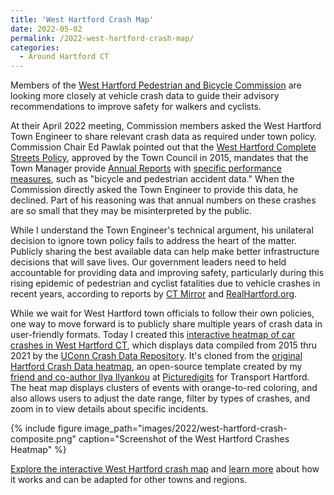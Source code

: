 ```yaml
---
title: 'West Hartford Crash Map'
date: 2022-05-02
permalink: /2022-west-hartford-crash-map/
categories:
  - Around Hartford CT
---
```

Members of the [West Hartford Pedestrian and Bicycle Commission](https://www.westhartfordct.gov/government-services/boards-commisions/pedestrian-bicycle-commission) are looking more closely at vehicle crash data to guide their advisory recommendations to improve safety for walkers and cyclists.

At their April 2022 meeting, Commission members asked the West Hartford Town Engineer to share relevant crash data as required under town policy. Commission Chair Ed Pawlak pointed out that the [West Hartford Complete Streets Policy](https://www.westhartfordct.gov/town-departments/planning-zoning/complete-streets), approved by the Town Council in 2015, mandates that the Town Manager provide [Annual Reports](https://www.westhartfordct.gov/town-departments/planning-zoning/complete-streets) with [specific performance measures](https://resources.finalsite.net/images/v1581354301/westhartfordctgov/brilglcrqsuidrw5wzvp/Completed-Streets-Policy.pdf), such as "bicycle and pedestrian accident data." When the Commission directly asked the Town Engineer to provide this data, he declined.
Part of his reasoning was that annual numbers on these crashes are so small that they may be misinterpreted by the public.

While I understand the Town Engineer's technical argument, his unilateral decision to ignore town policy fails to address the heart of the matter. Publicly sharing the best available data can help make better infrastructure decisions that will save lives. Our government leaders need to held accountable for providing data and improving safety, particularly during this rising epidemic of pedestrian and cyclist fatalities due to vehicle crashes in recent years, according to reports by [CT Mirror](https://ctmirror.org/2022/03/17/as-pedestrian-deaths-rise-in-ct-state-looks-for-ways-to-curb-the-drivers/) and [RealHartford.org](http://www.realhartford.org/2021/02/28/hartfords-pedestrian-and-cyclist-crashes-2020/).

While we wait for West Hartford town officials to follow their own policies, one way to move forward is to publicly share multiple years of crash data in user-friendly formats. Today I created this [interactive heatmap of car crashes in West Hartford CT](https://jackdougherty.github.io/west-hartford-crashes/index.html), which displays data compiled from 2015 thru 2021 by the [UConn Crash Data Repository](https://www.ctcrash.uconn.edu/). It's cloned from the [original Hartford Crash Data heatmap](https://hartfordcrashes.picturedigits.com/), an open-source template created by my [friend and co-author Ilya Ilyankou](https://handsondataviz.org) at [Picturedigits](https://www.picturedigits.com) for Transport Hartford. The heat map displays clusters of events with orange-to-red coloring, and also allows users to adjust the date range, filter by types of crashes, and zoom in to view details about specific incidents.

{% include figure image_path="images/2022/west-hartford-crash-composite.png" caption="Screenshot of the West Hartford Crashes Heatmap" %}

[Explore the interactive West Hartford crash map](https://jackdougherty.github.io/west-hartford-crashes/index.html) and [learn more](https://github.com/jackdougherty/west-hartford-crashes) about how it works and can be adapted for other towns and regions.
